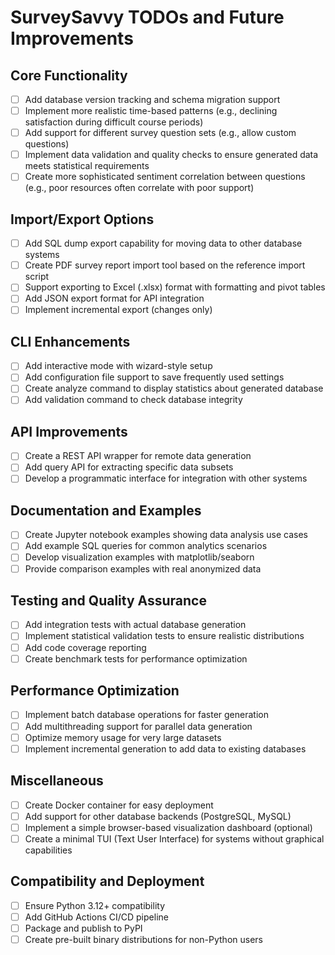 # SurveySavvy TODOs and Future Improvements

## Core Functionality
- [ ] Add database version tracking and schema migration support
- [ ] Implement more realistic time-based patterns (e.g., declining satisfaction during difficult course periods)
- [ ] Add support for different survey question sets (e.g., allow custom questions)
- [ ] Implement data validation and quality checks to ensure generated data meets statistical requirements
- [ ] Create more sophisticated sentiment correlation between questions (e.g., poor resources often correlate with poor support)

## Import/Export Options
- [ ] Add SQL dump export capability for moving data to other database systems
- [ ] Create PDF survey report import tool based on the reference import script
- [ ] Support exporting to Excel (.xlsx) format with formatting and pivot tables
- [ ] Add JSON export format for API integration
- [ ] Implement incremental export (changes only)

## CLI Enhancements
- [ ] Add interactive mode with wizard-style setup
- [ ] Add configuration file support to save frequently used settings
- [ ] Create analyze command to display statistics about generated database
- [ ] Add validation command to check database integrity

## API Improvements
- [ ] Create a REST API wrapper for remote data generation
- [ ] Add query API for extracting specific data subsets
- [ ] Develop a programmatic interface for integration with other systems

## Documentation and Examples
- [ ] Create Jupyter notebook examples showing data analysis use cases
- [ ] Add example SQL queries for common analytics scenarios
- [ ] Develop visualization examples with matplotlib/seaborn
- [ ] Provide comparison examples with real anonymized data

## Testing and Quality Assurance
- [ ] Add integration tests with actual database generation
- [ ] Implement statistical validation tests to ensure realistic distributions
- [ ] Add code coverage reporting
- [ ] Create benchmark tests for performance optimization

## Performance Optimization
- [ ] Implement batch database operations for faster generation
- [ ] Add multithreading support for parallel data generation
- [ ] Optimize memory usage for very large datasets
- [ ] Implement incremental generation to add data to existing databases

## Miscellaneous
- [ ] Create Docker container for easy deployment
- [ ] Add support for other database backends (PostgreSQL, MySQL)
- [ ] Implement a simple browser-based visualization dashboard (optional)
- [ ] Create a minimal TUI (Text User Interface) for systems without graphical capabilities

## Compatibility and Deployment
- [ ] Ensure Python 3.12+ compatibility
- [ ] Add GitHub Actions CI/CD pipeline
- [ ] Package and publish to PyPI
- [ ] Create pre-built binary distributions for non-Python users